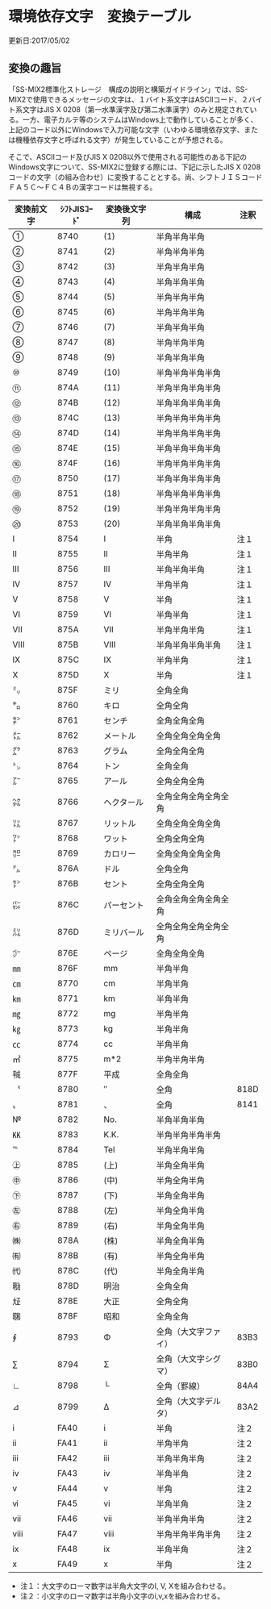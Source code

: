 # 環境依存文字　変換テーブル
更新日:2017/05/02
## 変換の趣旨
「SS-MIX2標準化ストレージ　構成の説明と構築ガイドライン」では、SS-MIX2で使用できるメッセージの文字は、１バイト系文字はASCIIコード、２バイト系文字はJIS X 0208（第一水準漢字及び第二水準漢字）のみと規定されている。一方、電子カルテ等のシステムはWindows上で動作していることが多く、上記のコード以外にWindowsで入力可能な文字（いわゆる環境依存文字、または機種依存文字と呼ばれる文字）が発生していることが予想される。

そこで、ASCIIコード及びJIS X 0208以外で使用される可能性のある下記のWindows文字について、SS-MIX2に登録する際には、下記に示したJIS X 0208コードの文字（の組み合わせ）に変換することとする。尚、シフトＪＩＳコード　ＦＡ５Ｃ～ＦＣ４Ｂの漢字コードは無視する。

|変換前文字|ｼﾌﾄJISｺｰﾄﾞ|変換後文字列|構成|注釈|
|---|---|---|---|---|
|①|8740|(1)|半角半角半角||
|②|8741|(2)|半角半角半角||
|③|8742|(3)|半角半角半角||
|④|8743|(4)|半角半角半角||
|⑤|8744|(5)|半角半角半角||
|⑥|8745|(6)|半角半角半角||
|⑦|8746|(7)|半角半角半角||
|⑧|8747|(8)|半角半角半角||
|⑨|8748|(9)|半角半角半角||
|⑩|8749|(10)|半角半角半角半角||
|⑪|874A|(11)|半角半角半角半角||
|⑫|874B|(12)|半角半角半角半角||
|⑬|874C|(13)|半角半角半角半角||
|⑭|874D|(14)|半角半角半角半角||
|⑮|874E|(15)|半角半角半角半角||
|⑯|874F|(16)|半角半角半角半角||
|⑰|8750|(17)|半角半角半角半角||
|⑱|8751|(18)|半角半角半角半角||
|⑲|8752|(19)|半角半角半角半角||
|⑳|8753|(20)|半角半角半角半角||
|Ⅰ|8754|I|半角|注１|
|Ⅱ|8755|II|半角半角|注１|
|Ⅲ|8756|III|半角半角半角|注１|
|Ⅳ|8757|IV|半角半角|注１|
|Ⅴ|8758|V|半角|注１|
|Ⅵ|8759|VI|半角半角|注１|
|Ⅶ|875A|VII|半角半角半角|注１|
|Ⅷ|875B|VIII|半角半角半角半角|注１|
|Ⅸ|875C|IX|半角半角|注１|
|Ⅹ|875D|X|半角|注１|
|㍉|875F|ミリ|全角全角||
|㌔|8760|キロ|全角全角||
|㌢|8761|センチ|全角全角全角||
|㍍|8762|メートル|全角全角全角全角||
|㌘|8763|グラム|全角全角全角||
|㌧|8764|トン|全角全角||
|㌃|8765|アール|全角全角全角||
|㌶|8766|ヘクタール|全角全角全角全角全角||
|㍑|8767|リットル|全角全角全角全角||
|㍗|8768|ワット|全角全角全角||
|㌍|8769|カロリー|全角全角全角全角||
|㌦|876A|ドル|全角全角||
|㌣|876B|セント|全角全角全角||
|㌫|876C|パーセント|全角全角全角全角全角||
|㍊|876D|ミリバール|全角全角全角全角全角||
|㌻|876E|ページ|全角全角全角||
|㎜|876F|mm|半角半角||
|㎝|8770|cm|半角半角||
|㎞|8771|km|半角半角||
|㎎|8772|mg|半角半角||
|㎏|8773|kg|半角半角||
|㏄|8774|cc|半角半角||
|㎡|8775|m*2|半角半角半角||
|㍻|877F|平成|全角全角||
|〝|8780|″|全角|818D|
|〟|8781|、|全角|8141|
|№|8782|No.|半角半角半角||
|㏍|8783|K.K.|半角半角半角半角||
|℡|8784|Tel|半角半角半角||
|㊤|8785|(上)|半角全角半角||
|㊥|8786|(中)|半角全角半角||
|㊦|8787|(下)|半角全角半角||
|㊧|8788|(左)|半角全角半角||
|㊨|8789|(右)|半角全角半角||
|㈱|878A|(株)|半角全角半角||
|㈲|878B|(有)|半角全角半角||
|㈹|878C|(代)|半角全角半角||
|㍾|878D|明治|全角全角||
|㍽|878E|大正|全角全角||
|㍼|878F|昭和|全角全角||
|∮|8793|Φ|全角（大文字ファイ）|83B3|
|∑|8794|Σ|全角（大文字シグマ）|83B0|
|∟|8798|└|全角（罫線）|84A4|
|⊿|8799|Δ|全角（大文字デルタ）|83A2|
|ⅰ|FA40|i|半角|注２|
|ⅱ|FA41|ii|半角半角|注２|
|ⅲ|FA42|iii|半角半角半角|注２|
|ⅳ|FA43|iv|半角半角|注２|
|ⅴ|FA44|v|半角|注２|
|ⅵ|FA45|vi|半角半角|注２|
|ⅶ|FA46|vii|半角半角半角|注２|
|ⅷ|FA47|viii|半角半角半角半角|注２|
|ⅸ|FA48|ix|半角半角|注２|
|ⅹ|FA49|x|半角|注２|


* 注１：大文字のローマ数字は半角大文字のI, V, Xを組み合わせる。
* 注２：小文字のローマ数字は半角小文字のi,v,xを組み合わせる。
